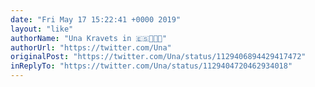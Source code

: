```yaml
---
date: "Fri May 17 15:22:41 +0000 2019"
layout: "like"
authorName: "Una Kravets in 🇪🇸👩🏻‍💻"
authorUrl: "https://twitter.com/Una"
originalPost: "https://twitter.com/Una/status/1129406894429417472"
inReplyTo: "https://twitter.com/Una/status/1129404720462934018"
---
```

